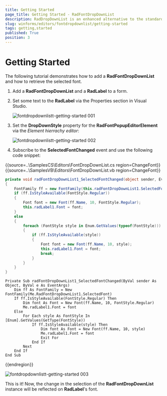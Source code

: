 ```yaml
---
title: Getting Started
page_title: Getting Started - RadFontDropDownList
description: RadDropDownList is an enhanced alternative to the standard Windows Forms combo box control.
slug: winforms/editors/fontdropdownlist/getting-started
tags: getting,started
published: True
position: 3 
---
```


# Getting Started
 
The following tutorial demonstrates how to add a **RadFontDropDownList** and how to retrieve the selected font.

1. Add a **RadFontDropDownList** and a **RadLabel** to a form. 
2. Set some text to the **RadLabel** via the Properties section in Visual Studio.

	![fontdropdownlistt-getting-started 001](images/fontdropdownlist-getting-started001.png)

3. Set the **DropDownStyle** property for the **RadFontPopupEditorElement** via the *Element hierrachy editor*:
 
	![fontdropdownlistt-getting-started 002](images/fontdropdownlist-getting-started002.png)

5. Subscribe to the **SelectedFontChanged** event and use the following code snippet:
            
{{source=..\SamplesCS\Editors\FontDropDownList.cs region=ChangeFont}} 
{{source=..\SamplesVB\Editors\FontDropDownList.vb region=ChangeFont}} 

````C#
private void radFontDropDownList1_SelectedFontChanged(object sender, EventArgs e)
{
    FontFamily ff = new FontFamily(this.radFontDropDownList1.SelectedFont);
    if (ff.IsStyleAvailable(FontStyle.Regular))
    {
        Font font = new Font(ff.Name, 10, FontStyle.Regular);
        this.radLabel1.Font = font;
    }
    else
    {
        foreach (FontStyle style in Enum.GetValues(typeof(FontStyle)))
        {
            if (ff.IsStyleAvailable(style))
            {
                Font font = new Font(ff.Name, 10, style);
                this.radLabel1.Font = font;
                break;
            }
        }
    }
}

````
````VB.NET
Private Sub radFontDropDownList1_SelectedFontChanged(ByVal sender As Object, ByVal e As EventArgs)
    Dim ff As FontFamily = New FontFamily(Me.RadFontDropDownList1.SelectedFont)
    If ff.IsStyleAvailable(FontStyle.Regular) Then
        Dim font As Font = New Font(ff.Name, 10, FontStyle.Regular)
        Me.radLabel1.Font = font
    Else
        For Each style As FontStyle In [Enum].GetValues(GetType(FontStyle))
            If ff.IsStyleAvailable(style) Then
                Dim font As Font = New Font(ff.Name, 10, style)
                Me.radLabel1.Font = font
                Exit For
            End If
        Next
    End If
End Sub

````

{{endregion}} 

![fontdropdownlistt-getting-started 003](images/fontdropdownlist-getting-started003.gif)
 
This is it! Now, the change in the selection of the **RadFontDropDownList** instance will be reflected on **RadLabel**'s font.

